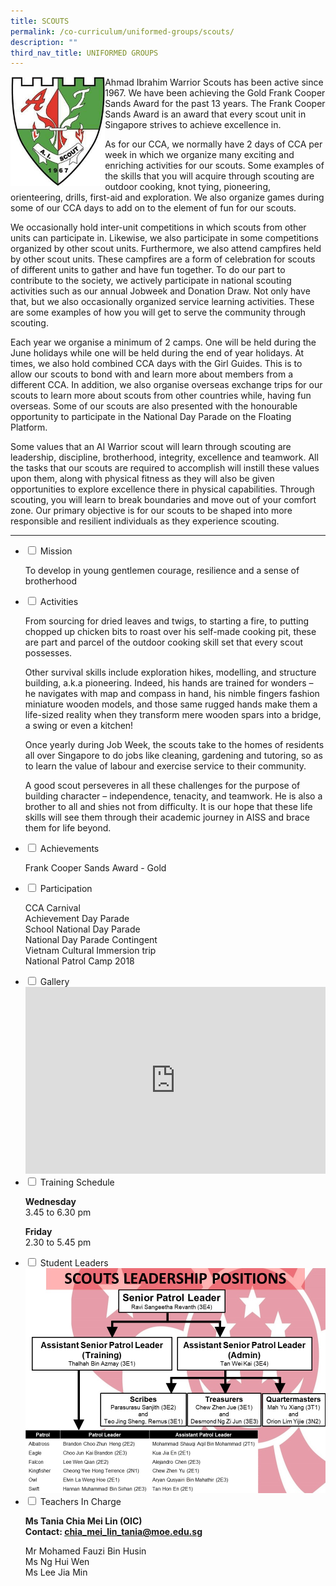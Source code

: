 ```yaml
---
title: SCOUTS
permalink: /co-curriculum/uniformed-groups/scouts/
description: ""
third_nav_title: UNIFORMED GROUPS
---
```

<img style="width: 30%;" src="/images/scout%20logo.jpg" align = "left"/>
<p>Ahmad Ibrahim Warrior Scouts has been active since 1967. We have been achieving the Gold Frank Cooper Sands Award for the past 13 years. The Frank Cooper Sands Award is an award that every scout unit in Singapore strives to achieve excellence in.</p>
<p>As for our CCA, we normally have 2 days of CCA per week in which we organize many exciting and enriching activities for our scouts. Some examples of the skills that you will acquire through scouting are outdoor cooking, knot tying, pioneering, orienteering, drills, first-aid and exploration. We also organize games during some of our CCA days to add on to the element of fun for our scouts.</p>
<p>We occasionally hold inter-unit competitions in which scouts from other units can participate in. Likewise, we also participate in some competitions organized by other scout units. Furthermore, we also attend campfires held by other scout units. These campfires are a form of celebration for scouts of different units to gather and have fun together. To do our part to contribute to the society, we actively participate in national scouting activities such as our annual Jobweek and Donation Draw. Not only have that, but we also occasionally organized service learning activities. These are some examples of how you will get to serve the community through scouting.</p>
<p>Each year we organise a minimum of 2 camps. One will be held during the June holidays while one will be held during the end of year holidays. At times, we also hold combined CCA days with the Girl Guides. This is to allow our scouts to bond with and learn more about members from a different CCA. In addition, we also organise overseas exchange trips for our scouts to learn more about scouts from other countries while, having fun overseas. Some of our scouts are also presented with the honourable opportunity to participate in the National Day Parade on the Floating Platform.&nbsp;</p>
<p>Some values that an AI Warrior scout will learn through scouting are leadership, discipline, brotherhood, integrity, excellence and teamwork. All the tasks that our scouts are required to accomplish will instill these values upon them, along with physical fitness as they will also be given opportunities to explore excellence there in physical capabilities. Through scouting, you will learn to break boundaries and move out of your comfort zone. Our primary objective is for our scouts to be shaped into more responsible and resilient individuals as they experience scouting.</p>
<hr>
<ul class="jekyllcodex_accordion">
<li><input id="accordion1" type="checkbox" /> <label for="accordion1">Mission</label>
<div>
<p>To develop in young gentlemen courage, resilience and a sense of brotherhood</p>
</div>
</li>
<li><input id="accordion2" type="checkbox" /> <label for="accordion2">Activities</label>
<div>
<p>From sourcing for dried leaves and twigs, to starting a fire, to putting chopped up chicken bits to roast over his self-made cooking pit, these are part and parcel of the outdoor cooking skill set that every scout possesses.</p>
<p>Other survival skills include exploration hikes, modelling, and structure building, a.k.a pioneering. Indeed, his hands are trained for wonders &ndash; he navigates with map and compass in hand, his nimble fingers fashion miniature wooden models, and those same rugged hands make them a life-sized reality when they transform mere wooden spars into a bridge, a swing or even a kitchen!</p>
<p>Once yearly during Job Week, the scouts take to the homes of residents all over Singapore to do jobs like cleaning, gardening and tutoring, so as to learn the value of labour and exercise service to their community.</p>
<p>A good scout perseveres in all these challenges for the purpose of building character &ndash; independence, tenacity, and teamwork. He is also a brother to all and shies not from difficulty. It is our hope that these life skills will see them through their academic journey in AISS and brace them for life beyond.</p>
</div>
</li>
<li><input id="accordion3" type="checkbox" /> <label for="accordion3">Achievements</label>
<div>
<p>Frank Cooper Sands Award - Gold</p>
</div>
</li>
<li><input id="accordion4" type="checkbox" /> <label for="accordion4">Participation</label>
<div>
<p>CCA Carnival<br />Achievement Day Parade<br />School National Day Parade<br />National Day Parade Contingent<br />Vietnam Cultural Immersion trip<br />National Patrol Camp 2018</p>
</div>
</li>
<li><input id="accordion5" type="checkbox" /> <label for="accordion5">Gallery</label>
<div>
<iframe src="https://docs.google.com/presentation/d/e/2PACX-1vQqfpA8t5FLMQsqXyrFqgFmPJ1VV6qGuhnC2QZH1-aBH7-4rUG0Avll3pEtM8iAkbgju7FUIYQyDwGn/embed?start=false&loop=false&delayms=5000" frameborder="0" width="480" height="299" allowfullscreen="true"></iframe>
</div>
</li>
<li><input id="accordion6" type="checkbox" /> <label for="accordion6">Training Schedule</label>
<div>
<p><strong>Wednesday</strong><br />3.45 to 6.30 pm</p>
<p><strong>Friday</strong><br />2.30 to 5.45 pm</p>
</div>
</li>
<li><input id="accordion7" type="checkbox" /> <label for="accordion7">Student Leaders</label>
<div>
<img src="/images/AIWS%20Leadership%20Position%20(Scouts).jpg">
</div>
</li>
<li><input id="accordion8" type="checkbox" /> <label for="accordion8">Teachers In Charge</label>
<div>
<p><strong>Ms Tania Chia Mei Lin (OIC)<br /></strong><strong>Contact:&nbsp;<a href="mailto:chia_mei_lin_tania@moe.edu.sg" target="">chia_mei_lin_tania@moe.edu.sg</a></strong></p>
<p>Mr Mohamed Fauzi Bin Husin<br />Ms Ng Hui Wen<br />Ms Lee Jia Min</p>
</div>
</li>
</ul>